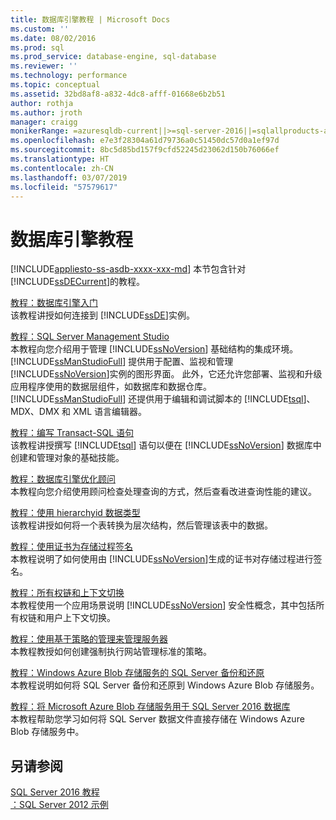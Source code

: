 ```yaml
---
title: 数据库引擎教程 | Microsoft Docs
ms.custom: ''
ms.date: 08/02/2016
ms.prod: sql
ms.prod_service: database-engine, sql-database
ms.reviewer: ''
ms.technology: performance
ms.topic: conceptual
ms.assetid: 32bd8af8-a832-4dc8-afff-01668e6b2b51
author: rothja
ms.author: jroth
manager: craigg
monikerRange: =azuresqldb-current||>=sql-server-2016||=sqlallproducts-allversions||>=sql-server-linux-2017||=azuresqldb-mi-current
ms.openlocfilehash: e7e3f28304a61d79736a0c51450dc57d0a1ef97d
ms.sourcegitcommit: 8bc5d85bd157f9cfd52245d23062d150b76066ef
ms.translationtype: HT
ms.contentlocale: zh-CN
ms.lasthandoff: 03/07/2019
ms.locfileid: "57579617"
---
```

# <a name="database-engine-tutorials"></a>数据库引擎教程
[!INCLUDE[appliesto-ss-asdb-xxxx-xxx-md](../includes/appliesto-ss-asdb-xxxx-xxx-md.md)]
本节包含针对 [!INCLUDE[ssDECurrent](../includes/ssdecurrent-md.md)]的教程。  
  
[教程：数据库引擎入门](../relational-databases/tutorial-getting-started-with-the-database-engine.md)  
该教程讲授如何连接到 [!INCLUDE[ssDE](../includes/ssde-md.md)]实例。  
  
[教程：SQL Server Management Studio](../tools/sql-server-management-studio/tutorial-sql-server-management-studio.md)  
本教程向您介绍用于管理 [!INCLUDE[ssNoVersion](../includes/ssnoversion-md.md)] 基础结构的集成环境。 [!INCLUDE[ssManStudioFull](../includes/ssmanstudiofull-md.md)] 提供用于配置、监视和管理 [!INCLUDE[ssNoVersion](../includes/ssnoversion-md.md)]实例的图形界面。 此外，它还允许您部署、监视和升级应用程序使用的数据层组件，如数据库和数据仓库。 [!INCLUDE[ssManStudioFull](../includes/ssmanstudiofull-md.md)] 还提供用于编辑和调试脚本的 [!INCLUDE[tsql](../includes/tsql-md.md)]、MDX、DMX 和 XML 语言编辑器。  
  
[教程：编写 Transact-SQL 语句](../t-sql/tutorial-writing-transact-sql-statements.md)  
该教程讲授撰写 [!INCLUDE[tsql](../includes/tsql-md.md)] 语句以便在 [!INCLUDE[ssNoVersion](../includes/ssnoversion-md.md)] 数据库中创建和管理对象的基础技能。  
  
[教程：数据库引擎优化顾问](../tools/dta/tutorial-database-engine-tuning-advisor.md)  
本教程向您介绍使用顾问检查处理查询的方式，然后查看改进查询性能的建议。  
  
[教程：使用 hierarchyid 数据类型](../relational-databases/tables/tutorial-using-the-hierarchyid-data-type.md)  
该教程讲授如何将一个表转换为层次结构，然后管理该表中的数据。  
  
[教程：使用证书为存储过程签名](../relational-databases/tutorial-signing-stored-procedures-with-a-certificate.md)  
本教程说明了如何使用由 [!INCLUDE[ssNoVersion](../includes/ssnoversion-md.md)]生成的证书对存储过程进行签名。  
  
[教程：所有权链和上下文切换](../relational-databases/tutorial-ownership-chains-and-context-switching.md)  
本教程使用一个应用场景说明 [!INCLUDE[ssNoVersion](../includes/ssnoversion-md.md)] 安全性概念，其中包括所有权链和用户上下文切换。  
  
[教程：使用基于策略的管理来管理服务器](../relational-databases/policy-based-management/tutorial-administering-servers-by-using-policy-based-management.md)  
本教程教授如何创建强制执行网站管理标准的策略。  
  
[教程：Windows Azure Blob 存储服务的 SQL Server 备份和还原](~/relational-databases/tutorial-sql-server-backup-and-restore-to-azure-blob-storage-service.md)  
本教程说明如何将 SQL Server 备份和还原到 Windows Azure Blob 存储服务。  
  
[教程：将 Microsoft Azure Blob 存储服务用于 SQL Server 2016 数据库](tutorial-use-azure-blob-storage-service-with-sql-server-2016.md)  
本教程帮助您学习如何将 SQL Server 数据文件直接存储在 Windows Azure Blob 存储服务中。  
  
## <a name="see-also"></a>另请参阅  
[SQL Server 2016 教程](../sql-server/tutorials-for-sql-server-2016.md)  
[：SQL Server 2012 示例](https://go.microsoft.com/fwlink/?linkID=220734)  
  
  
  

